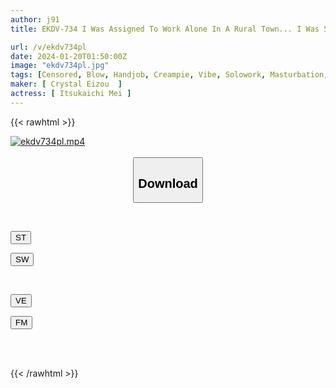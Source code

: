 ```yaml
---
author: j91
title: EKDV-734 I Was Assigned To Work Alone In A Rural Town... I Was Seduced By The Exquisite Body Of The Divorced Beautiful Woman Who Lived Next Door And Had To Cum Over And Over Again... Mei Itsukaichi

url: /v/ekdv734pl
date: 2024-01-20T01:50:00Z
image: "ekdv734pl.jpg"
tags: [Censored, Blow, Handjob, Creampie, Vibe, Solowork, Masturbation, Older Sister, Cunnilingus, Big Tits, Titty Fuck, Cowgirl, Finger Fuck, Electric Massager, Squirting, Slut, 69, Affair, Facesitting, Breast Peeker, Back	]
maker: [ Crystal Eizou  ]
actress: [ Itsukaichi Mei ]
---
```



{{< rawhtml >}}

<div class="video" data-videoid="koJeXX48YBtO2P3">
    <a href="javascript:;">
        <img src="/v/ekdv734pl/ekdv734pl.jpg" width="WIDTH" height="HEIGHT" alt="ekdv734pl.mp4" loading="lazy">
    </a>
</div>

<script type="text/javascript" src="https://j91.asia/asset/on-demand-st.js"></script>

<br>
  <link rel="stylesheet" href="https://j91.asia/asset/bs5.css">
  
  <center>
  <button class="btn btn-primary" type="button" data-bs-toggle="collapse" data-bs-target=".multi-collapse" aria-expanded="false" aria-controls="multiCollapseExample1 multiCollapseExample2"><h2>Download</h2></button></center>
</p>
<div class="row">
  <div class="col">
    <div class="collapse multi-collapse" id="multiCollapseExample1">
      <div class="card card-body">
	      	      <br>
<div class="buttons">  
<p><a href="https://streamtape.to/v/koJeXX48YBtO2P3" target="_blank"><button class="btn-hover color-3"><i class="fa fa-download"></i> ST</button></a></p>
<p><a href="https://flaswish.com/cuv43f5fsm1i" target="_blank"><button class="btn-hover color-2"><i class="fa fa-download"></i> SW</button></a></p></div>
    </div>
  </div>
</div>
  <div class="col">
    <div class="collapse multi-collapse" id="multiCollapseExample2">
      <div class="card card-body">
	      <br>
<div class="buttons">
<p><a href="javascript:;" target="_blank"><button class="btn-hover color-9"><i class="fa fa-download"></i> VE</button></a></p>
<p><a href="javascript:;" target="_blank"><button class="btn-hover color-8"><i class="fa fa-download"></i> FM</button></a></p></div>
<br><br>
      </div>
    </div>
  </div>
</div>

{{< /rawhtml >}}